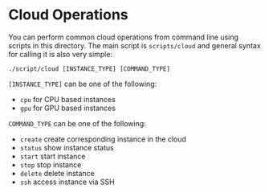 # Cloud Operations

You can perform common cloud operations from command line using scripts in this directory.
The main script is `scripts/cloud` and general syntax for calling it is also very simple:

```shell
./script/cloud [INSTANCE_TYPE] [COMMAND_TYPE]
```

`[INSTANCE_TYPE]` can be one of the following:

* `cpu` for CPU based instances
* `gpu` for GPU based instances

`COMMAND_TYPE` can be one of the following:

* `create` create corresponding instance in the cloud
* `status` show instance status
* `start` start instance
* `stop` stop instance
* `delete` delete instance
* `ssh` access instance via SSH
